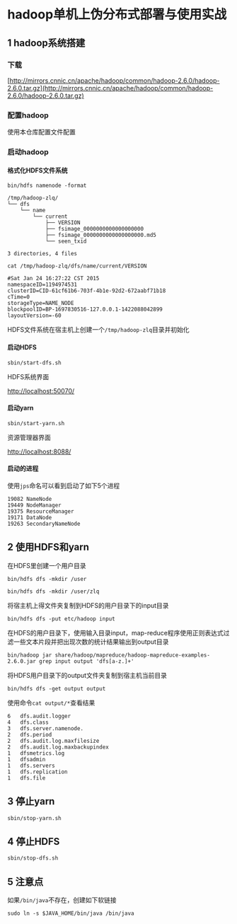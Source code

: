 # hadoop单机上伪分布式部署与使用实战

## 1 hadoop系统搭建

### 下载

[http://mirrors.cnnic.cn/apache/hadoop/common/hadoop-2.6.0/hadoop-2.6.0.tar.gz](http://mirrors.cnnic.cn/apache/hadoop/common/hadoop-2.6.0/hadoop-2.6.0.tar.gz)

### 配置hadoop

使用本仓库配置文件配置

### 启动hadoop

#### 格式化HDFS文件系统

```
bin/hdfs namenode -format
```

```
/tmp/hadoop-zlq/
└── dfs
    └── name
        └── current
            ├── VERSION
            ├── fsimage_0000000000000000000
            ├── fsimage_0000000000000000000.md5
            └── seen_txid

3 directories, 4 files
```

```
cat /tmp/hadoop-zlq/dfs/name/current/VERSION
```

```
#Sat Jan 24 16:27:22 CST 2015
namespaceID=1194974531
clusterID=CID-61cf61b6-703f-4b1e-92d2-672aabf71b18
cTime=0
storageType=NAME_NODE
blockpoolID=BP-1697830516-127.0.0.1-1422088042899
layoutVersion=-60
```

HDFS文件系统在宿主机上创建一个`/tmp/hadoop-zlq`目录并初始化

#### 启动HDFS

```
sbin/start-dfs.sh
```

HDFS系统界面

[http://localhost:50070/](http://localhost:50070/)

#### 启动yarn

```
sbin/start-yarn.sh
```

资源管理器界面

[http://localhost:8088/](http://localhost:8088/)

#### 启动的进程

使用`jps`命名可以看到启动了如下5个进程

```
19082 NameNode
19449 NodeManager
19375 ResourceManager
19171 DataNode
19263 SecondaryNameNode
```

## 2 使用HDFS和yarn

在HDFS里创建一个用户目录

```
bin/hdfs dfs -mkdir /user

bin/hdfs dfs -mkdir /user/zlq
```

将宿主机上得文件夹复制到HDFS的用户目录下的input目录

```
bin/hdfs dfs -put etc/hadoop input
```

在HDFS的用户目录下，使用输入目录input，map-reduce程序使用正则表达式过滤一些文本片段并把出现次数的统计结果输出到output目录

```
bin/hadoop jar share/hadoop/mapreduce/hadoop-mapreduce-examples-2.6.0.jar grep input output 'dfs[a-z.]+'
```

将HDFS用户目录下的output文件夹复制到宿主机当前目录

```
bin/hdfs dfs -get output output
```

使用命令`cat output/*`查看结果

```
6   dfs.audit.logger
4   dfs.class
3   dfs.server.namenode.
2   dfs.period
2   dfs.audit.log.maxfilesize
2   dfs.audit.log.maxbackupindex
1   dfsmetrics.log
1   dfsadmin
1   dfs.servers
1   dfs.replication
1   dfs.file
```

## 3 停止yarn

```
sbin/stop-yarn.sh
```

## 4 停止HDFS

```
sbin/stop-dfs.sh
```

## 5 注意点

如果`/bin/java`不存在，创建如下软链接

```
sudo ln -s $JAVA_HOME/bin/java /bin/java
```
